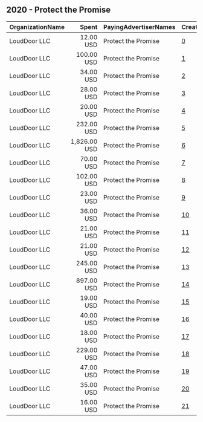 ## 2020 - Protect the Promise 
|OrganizationName|Spent|PayingAdvertiserNames|CreativeUrls|Impressions|Genders|AgeBrackets|CountryCodes|BillingAddresses|CandidateBallotInformation|
|:---|---:|:---|:---|---:|:---|:---|:---|:---|:---|
|LoudDoor  LLC|12.00 USD|Protect the Promise|[0](https://www.snap.com/political-ads/asset/d0ddbdc114d8c0f91c70c8cbfd0f3f4410512da5d6f8049ecd6df5f4bdd47dae?mediaType=png)|2,942||35+|united states|"1 MONCKTON BLVD,Columbia,29206,US"||
|LoudDoor  LLC|100.00 USD|Protect the Promise|[1](https://www.snap.com/political-ads/asset/83423b0bb62b77e90fa7c0de63ece6e632d53e1140ed8e1c1ecf7c31619620ca?mediaType=png)|27,739||35+|united states|"1 MONCKTON BLVD,Columbia,29206,US"||
|LoudDoor  LLC|34.00 USD|Protect the Promise|[2](https://www.snap.com/political-ads/asset/3bb789f87430d1a927fb9ad5fdb7864883d1f615190928628bea4688195c4db5?mediaType=jpeg)|6,696||35+|united states|"1 MONCKTON BLVD,Columbia,29206,US"||
|LoudDoor  LLC|28.00 USD|Protect the Promise|[3](https://www.snap.com/political-ads/asset/67ae513fc0076ce3703791c92dbc35c38aaff7079fbedff5c5870e3e8595a81e?mediaType=mp4)|6,345||35+|united states|"1 MONCKTON BLVD,Columbia,29206,US"||
|LoudDoor  LLC|20.00 USD|Protect the Promise|[4](https://www.snap.com/political-ads/asset/67ae513fc0076ce3703791c92dbc35c38aaff7079fbedff5c5870e3e8595a81e?mediaType=mp4)|5,627||35+|united states|"1 MONCKTON BLVD,Columbia,29206,US"||
|LoudDoor  LLC|232.00 USD|Protect the Promise|[5](https://www.snap.com/political-ads/asset/e0f2038ca09dbcf010eb3b405ef6e548d704e1a777ea2749c9e6b7ad2c8cf5aa?mediaType=mp4)|45,959||35+|united states|"1 MONCKTON BLVD,Columbia,29206,US"||
|LoudDoor  LLC|1,826.00 USD|Protect the Promise|[6](https://www.snap.com/political-ads/asset/30cc49c0132df8c3eceb5148d26728f11bb438f0fff42299cfbcb7b424af3982?mediaType=jpeg)|311,455||35+|united states|"1 MONCKTON BLVD,Columbia,29206,US"||
|LoudDoor  LLC|70.00 USD|Protect the Promise|[7](https://www.snap.com/political-ads/asset/599545c73373881556a8c0db272c97dd4ae4af522b1f5bd8bbbb717cc827fce4?mediaType=png)|18,335||35+|united states|"1 MONCKTON BLVD,Columbia,29206,US"||
|LoudDoor  LLC|102.00 USD|Protect the Promise|[8](https://www.snap.com/political-ads/asset/f3e141a155043fd589db882d27d4e4d8c129e6d8af52d70d9c4c2a5b3600f550?mediaType=png)|23,188||35+|united states|"1 MONCKTON BLVD,Columbia,29206,US"||
|LoudDoor  LLC|23.00 USD|Protect the Promise|[9](https://www.snap.com/political-ads/asset/30cc49c0132df8c3eceb5148d26728f11bb438f0fff42299cfbcb7b424af3982?mediaType=jpeg)|5,202||35+|united states|"1 MONCKTON BLVD,Columbia,29206,US"||
|LoudDoor  LLC|36.00 USD|Protect the Promise|[10](https://www.snap.com/political-ads/asset/12ed31fcbfd9446e2660d0a6b54e11998c94ee5f8ed856929f85d38665624f66?mediaType=png)|8,699||35+|united states|"1 MONCKTON BLVD,Columbia,29206,US"||
|LoudDoor  LLC|21.00 USD|Protect the Promise|[11](https://www.snap.com/political-ads/asset/e77204d03d578a69386853e9d38d90a60673eb17f7ee2c3be84f586c9d446cc5?mediaType=png)|6,197||35+|united states|"1 MONCKTON BLVD,Columbia,29206,US"||
|LoudDoor  LLC|21.00 USD|Protect the Promise|[12](https://www.snap.com/political-ads/asset/11a529c1cfc2181dd86c8a97eea522f004a49627bce2d08cfe38035de6943252?mediaType=png)|5,820||35+|united states|"1 MONCKTON BLVD,Columbia,29206,US"||
|LoudDoor  LLC|245.00 USD|Protect the Promise|[13](https://www.snap.com/political-ads/asset/67ae513fc0076ce3703791c92dbc35c38aaff7079fbedff5c5870e3e8595a81e?mediaType=mp4)|25,096||35+|united states|"1 MONCKTON BLVD,Columbia,29206,US"||
|LoudDoor  LLC|897.00 USD|Protect the Promise|[14](https://www.snap.com/political-ads/asset/30cc49c0132df8c3eceb5148d26728f11bb438f0fff42299cfbcb7b424af3982?mediaType=jpeg)|144,073||35+|united states|"1 MONCKTON BLVD,Columbia,29206,US"||
|LoudDoor  LLC|19.00 USD|Protect the Promise|[15](https://www.snap.com/political-ads/asset/30cc49c0132df8c3eceb5148d26728f11bb438f0fff42299cfbcb7b424af3982?mediaType=jpeg)|5,166||35+|united states|"1 MONCKTON BLVD,Columbia,29206,US"||
|LoudDoor  LLC|40.00 USD|Protect the Promise|[16](https://www.snap.com/political-ads/asset/67ae513fc0076ce3703791c92dbc35c38aaff7079fbedff5c5870e3e8595a81e?mediaType=mp4)|7,825||35+|united states|"1 MONCKTON BLVD,Columbia,29206,US"||
|LoudDoor  LLC|18.00 USD|Protect the Promise|[17](https://www.snap.com/political-ads/asset/67ae513fc0076ce3703791c92dbc35c38aaff7079fbedff5c5870e3e8595a81e?mediaType=mp4)|6,917||35+|united states|"1 MONCKTON BLVD,Columbia,29206,US"||
|LoudDoor  LLC|229.00 USD|Protect the Promise|[18](https://www.snap.com/political-ads/asset/67ae513fc0076ce3703791c92dbc35c38aaff7079fbedff5c5870e3e8595a81e?mediaType=mp4)|18,289||35+|united states|"1 MONCKTON BLVD,Columbia,29206,US"||
|LoudDoor  LLC|47.00 USD|Protect the Promise|[19](https://www.snap.com/political-ads/asset/e0f2038ca09dbcf010eb3b405ef6e548d704e1a777ea2749c9e6b7ad2c8cf5aa?mediaType=mp4)|11,766||35+|united states|"1 MONCKTON BLVD,Columbia,29206,US"||
|LoudDoor  LLC|35.00 USD|Protect the Promise|[20](https://www.snap.com/political-ads/asset/e8d206484669089677a14a8edb8084322ea4f49897446f604d6987b4da639fbb?mediaType=png)|6,742||35+|united states|"1 MONCKTON BLVD,Columbia,29206,US"||
|LoudDoor  LLC|16.00 USD|Protect the Promise|[21](https://www.snap.com/political-ads/asset/3bb789f87430d1a927fb9ad5fdb7864883d1f615190928628bea4688195c4db5?mediaType=jpeg)|3,978||35+|united states|"1 MONCKTON BLVD,Columbia,29206,US"||
